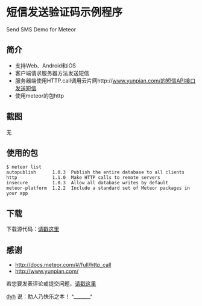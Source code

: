 # 短信发送验证码示例程序

Send SMS Demo for Meteor


## 简介

- 支持Web、Android和iOS
- 客户端请求服务器方法发送短信
- 服务器端使用HTTP.call调用云片网http://www.yunpian.com/的短信API接口发送短信
- 使用meteor的包http


## 截图

无


## 使用的包

	$ meteor list
	autopublish      1.0.3  Publish the entire database to all clients
	http             1.1.0  Make HTTP calls to remote servers
	insecure         1.0.3  Allow all database writes by default
	meteor-platform  1.2.2  Include a standard set of Meteor packages in your app


## 下载

下载源代码：[请戳这里](https://github.com/MeteorChina/MeteorDemo/archive/master.zip)


## 感谢

- http://docs.meteor.com/#/full/http_call
- http://www.yunpian.com/


若您要发表评论或提交问题，[请戳这里](https://github.com/MeteorChina/MeteorDemo/issues)

[dyh](https://github.com/dyh) 说：助人乃快乐之本！  ^_______^
